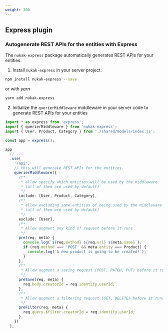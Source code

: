 ```yaml
---
weight: 300
---
```


## Express plugin

### Autogenerate REST APIs for the entities with Express

The `nukak-express` package automatically generates REST APIs for your entities.

1. Install `nukak-express` in your server project:

```sh
npm install nukak-express --save
```

or with _yarn_

```sh
yarn add nukak-express
```

2. Initialize the `querierMiddleware` middleware in your server code to generate REST APIs for your entities

```ts
import * as express from 'express';
import { querierMiddleware } from 'nukak-express';
import { User, Product, Category } from './shared/models/index.js';

const app = express();

app
  // ...
  .use(
    '/api',
    // this will generate REST APIs for the entities.
    querierMiddleware({
      /**
       * allow specify which entities will be used by the middleware
       * (all of them are used by default)
       */
      include: [User, Product, Category],
      /**
       * allow excluding some entities of being used by the middleware
       * (all of them are used by default)
       */
      exclude: [User],
      /**
       * Allow augment any kind of request before it runs
       */
      pre(req, meta) {
        console.log(`${req.method} ${req.url} ${meta.name}`);
        if (req.method === 'POST' && meta.entity === Product) {
          console.log(`A new product is going to be created!`);
        }
      },
      /**
       * Allow augment a saving request (POST, PATCH, PUT) before it runs
       */
      preSave(req, meta) {
        req.body.creatorId = req.identify.userId;
      },
      /**
       * Allow augment a filtering request (GET, DELETE) before it runs
       */
      preFilter(req, meta) {
        req.query.$filter.creatorId = req.identify.userId;
      },
    })
  );
```
